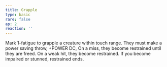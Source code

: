 ```yaml
---
title: Grapple
type: basic
rare: false
ap: 2
reaction: ''
---
```


Mark 1-fatigue to grapple a creature within touch range. They must make a power saving throw, +POWER DC, On a miss, they become restrained until they are freed. On a weak hit, they become restrained. If you become impaired or stunned, restrained ends.
